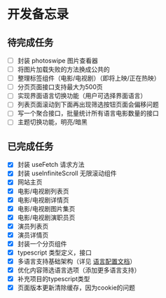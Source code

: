 # 开发备忘录

## 待完成任务

- [ ] 封装 photoswipe 图片查看器
- [ ] 将图片加载失败的方法换成公共的
- [ ] 整理标签组件（电影/电视剧）（即将上映/正在热映）
- [ ] 分页页面接口支持最大为500页
- [ ] 实现界面语言切换功能（用户可选择界面语言）
- [ ] 列表页面滚动到下面再出现筛选按钮页面会偏移问题
- [ ] 写一个聚合接口，批量统计所有语言电影数量的接口
- [ ] 主题切换功能，明亮/暗黑

## 已完成任务

- [x] 封装 useFetch 请求方法
- [x] 封装 useInfiniteScroll 无限滚动组件
- [x] 网站主页
- [x] 电影/电视剧列表页
- [x] 电影/电视剧详情页
- [x] 电影/电视剧图片集页
- [x] 电影/电视剧演职员页
- [x] 演员列表页
- [x] 演员详情页
- [x] 封装一个分页组件
- [x] typescript 类型定义，接口
- [x] 多语言支持基础架构（详见 [语言配置文档](./languages.md)）
- [x] 优化内容筛选语言选项（添加更多语言支持）
- [x] 补充项目的typescript类型
- [x] 页面版本更新清除缓存，因为cookie的问题
